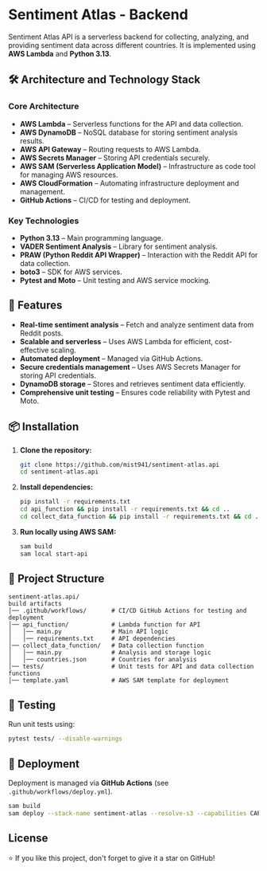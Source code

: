 # Sentiment Atlas - Backend

Sentiment Atlas API is a serverless backend for collecting, analyzing, and providing sentiment data across different countries. It is implemented using **AWS Lambda** and **Python 3.13**.

## 🛠 Architecture and Technology Stack

### Core Architecture
- **AWS Lambda** – Serverless functions for the API and data collection.
- **AWS DynamoDB** – NoSQL database for storing sentiment analysis results.
- **AWS API Gateway** – Routing requests to AWS Lambda.
- **AWS Secrets Manager** – Storing API credentials securely.
- **AWS SAM (Serverless Application Model)** – Infrastructure as code tool for managing AWS resources.
- **AWS CloudFormation** – Automating infrastructure deployment and management.
- **GitHub Actions** – CI/CD for testing and deployment.

### Key Technologies
- **Python 3.13** – Main programming language.
- **VADER Sentiment Analysis** – Library for sentiment analysis.
- **PRAW (Python Reddit API Wrapper)** – Interaction with the Reddit API for data collection.
- **boto3** – SDK for AWS services.
- **Pytest and Moto** – Unit testing and AWS service mocking.

## 🚀 Features
- **Real-time sentiment analysis** – Fetch and analyze sentiment data from Reddit posts.
- **Scalable and serverless** – Uses AWS Lambda for efficient, cost-effective scaling.
- **Automated deployment** – Managed via GitHub Actions.
- **Secure credentials management** – Uses AWS Secrets Manager for storing API credentials.
- **DynamoDB storage** – Stores and retrieves sentiment data efficiently.
- **Comprehensive unit testing** – Ensures code reliability with Pytest and Moto.

## 📦 Installation

1. **Clone the repository:**
   ```sh
   git clone https://github.com/mist941/sentiment-atlas.api
   cd sentiment-atlas.api
   ```
2. **Install dependencies:**
   ```sh
   pip install -r requirements.txt
   cd api_function && pip install -r requirements.txt && cd ..
   cd collect_data_function && pip install -r requirements.txt && cd ..
   ```
3. **Run locally using AWS SAM:**
   ```sh
   sam build
   sam local start-api
   ```

## 🎡 Project Structure

```
sentiment-atlas.api/
build artifacts
│── .github/workflows/       # CI/CD GitHub Actions for testing and deployment
│── api_function/            # Lambda function for API
│   │── main.py              # Main API logic
│   │── requirements.txt     # API dependencies
│── collect_data_function/   # Data collection function
│   │── main.py              # Analysis and storage logic
│   │── countries.json       # Countries for analysis
│── tests/                   # Unit tests for API and data collection functions
│── template.yaml            # AWS SAM template for deployment
```

## 🔬 Testing
Run unit tests using:
```sh 
pytest tests/ --disable-warnings
```

## 🎨 Deployment

Deployment is managed via **GitHub Actions** (see `.github/workflows/deploy.yml`).

```sh
sam build
sam deploy --stack-name sentiment-atlas --resolve-s3 --capabilities CAPABILITY_IAM
```

## License

⭐ If you like this project, don't forget to give it a star on GitHub!

